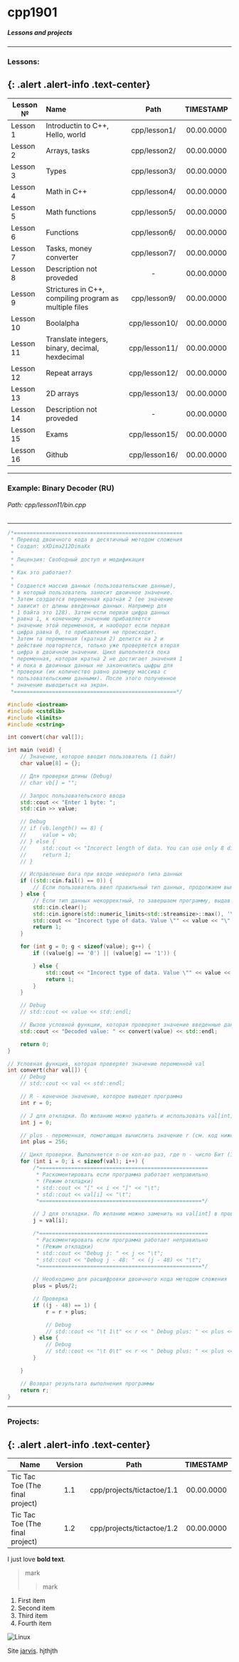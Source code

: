 # cpp1901
##### Lessons and projects
----
### Lessons:
{: .alert .alert-info .text-center}
----
| Lesson №      | Name                                                   | Path          | TIMESTAMP  |
|---------------|:-------------------------------------------------------|:-------------:|:----------:|
| Lesson 1      | Introductin to C++, Hello, world                       | cpp/lesson1/  | 00.00.0000 |
| Lesson 2      | Arrays, tasks                                          | cpp/lesson2/  | 00.00.0000 |
| Lesson 3      | Types                                                  | cpp/lesson3/  | 00.00.0000 |
| Lesson 4      | Math in C++                                            | cpp/lesson4/  | 00.00.0000 |
| Lesson 5      | Math functions                                         | cpp/lesson5/  | 00.00.0000 |
| Lesson 6      | Functions                                              | cpp/lesson6/  | 00.00.0000 |
| Lesson 7      | Tasks, money converter                                 | cpp/lesson7/  | 00.00.0000 |
| Lesson 8      | Description not proveded                               | -             | 00.00.0000 |
| Lesson 9      | Strictures in C++, compiling program as multiple files | cpp/lesson9/  | 00.00.0000 |
| Lesson 10     | Boolalpha                                              | cpp/lesson10/ | 00.00.0000 |
| Lesson 11     | Translate integers, binary, decimal, hexdecimal        | cpp/lesson11/ | 00.00.0000 |
| Lesson 12     | Repeat arrays                                          | cpp/lesson12/ | 00.00.0000 |
| Lesson 13     | 2D arrays                                              | cpp/lesson13/ | 00.00.0000 |
| Lesson 14     | Description not proveded                               | -             | 00.00.0000 |
| Lesson 15     | Exams                                                  | cpp/lesson15/ | 00.00.0000 |
| Lesson 16     | Github                                                 | cpp/lesson16/ | 00.00.0000 |
----
### Example: Binary Decoder (RU)
###### Path: cpp/lesson11/bin.cpp
----
```cpp
/*=====================================================
 * Перевод двоичного кода в десятичный методом сложения
 * Создал: xXDima212DimaXx
 *
 * Лицензия: Свободный доступ и модификация
 *
 * Как это работает?
 *
 * Создается массив данных (пользовательские данные),
 * в который пользователь заносит двоичное значение.
 * Затем создается переменная кратная 2 (ее значение
 * зависит от длины введенных данных. Например для
 * 1 байта это 128). Затем если первая цифра данных
 * равна 1, к конечному значению прибавляется
 * значение этой переменноя, и наоборот если первая
 * цифра равна 0, то прибавления не происходит.
 * Затем та переменная (кратная 2) делится на 2 и
 * действие повторяется, только уже проверяется вторая
 * цифра в двоичном значении. Цикл выполняется пока
 * переменная, которая кратна 2 не достигает значения 1
 * и пока в двоичных данных не закончились цыфры для
 * проверки (их количество равно размеру массива с
 * пользовательскими данными). После этого полученное
 * значение выводиться на экран.
 *===================================================*/

#include <iostream>
#include <cstdlib>
#include <limits>
#include <cstring>

int convert(char val[]);

int main (void) {
    // Значение, которое вводит пользователь (1 байт)
    char value[8] = {};

    // Для проверки длины (Debug)
    // char vb[] = "";

    // Запрос пользовательского ввода
    std::cout << "Enter 1 byte: ";
    std::cin >> value;

    // Debug
    // if (vb.length() == 8) {
    //     value = vb;
    // } else {
    //     std::cout << "Incorect length of data. You can use only 8 digits!" << std::endl;
    //     return 1;
    // }

    // Исправление бага при вводе неверного типа данных
    if ((std::cin.fail() == 0)) {
        // Если пользователь ввел правильный тип данных, продолжаем выполнение
    } else {
        // Если тип данных некорректный, то завершаем программу, выдав ошибку
        std::cin.clear();
        std::cin.ignore(std::numeric_limits<std::streamsize>::max(), '\n');
        std::cout << "Incorect type of data. Value \"" << value << "\" not allowed. You can use only 0 or 1!" << std::endl;
        return 1;
    }

    for (int g = 0; g < sizeof(value); g++) {
        if ((value[g] == '0') || (value[g] == '1')) {

        } else {
            std::cout << "Incorect type of data. Value \"" << value << "\" not allowed. You can use only 0 or 1!" << std::endl;
            return 1;
        }
    }

    // Debug
    // std::cout << value << std::endl;

    // Вызов условной функции, которая проверяет значение введенные данные и выводит результат на экран
    std::cout << "Decoded value: " << convert(value) << std::endl;

    return 0;
}

// Условная функция, которая проверяет значение переменной val
int convert(char val[]) {
    // Debug
    // std::cout << val << std::endl;

    // R - конечное значение, которое выведет программа
    int r = 0;

    // J для откладки. По желанию можно удалить и использовать val[int] в проверочном условии
    int j = 0;

    // plus - переменная, помогающая вычислить значение r (см. код ниже)
    int plus = 256;

    // Цикл проверки. Выполняется n-ое кол-во раз, где n - число Бит (1 Байт = 8 Бит)
    for (int i = 0; i < sizeof(val); i++) {
        /*=====================================================
         * Раскоментировать если программа работает неправильно
         * (Режим откладки)
         * std::cout << "[" << i << "]" << "\t";
         * std::cout << val[i] << "\t";
         *===================================================*/

        // J для откладки. По желанию можно заменить на val[int] в проверочном условии
        j = val[i];

        /*=====================================================
         * Раскоментировать если программа работает неправильно
         * (Режим откладки)
         * std::cout << "Debug j: " << j << "\t";
         * std::cout << "Debug j - 48: " << (j - 48) << "\t";
         *===================================================*/

        // Необходимо для расшифровки двоичного кода методом сложения
        plus = plus/2;

        // Проверка
        if ((j - 48) == 1) {
            r = r + plus;

            // Debug
            // std::cout << "\t 1\t" << r << " Debug plus: " << plus << std::endl;
        } else {
            // Debug
            // std::cout << "\t 0\t" << r << " Debug plus: " << plus << std::endl;
        }

    }

    // Возврат результата выполнения программы
    return r;
}
```
----
### Projects:
{: .alert .alert-info .text-center}
----
| Name                                 | Version | Path                        | TIMESTAMP  |
|--------------------------------------|:-------:|:---------------------------:|:----------:|
| Tic Tac Toe (The final project)      | 1.1     | cpp/projects/tictactoe/1.1  | 00.00.0000 |
| Tic Tac Toe (The final project)      | 1.2     | cpp/projects/tictactoe/1.2  | 00.00.0000 |


I just love **bold text**.
> mark
>
>> mark
1. First item
2. Second item
3. Third item
4. Fourth item

![Linux](https://d33wubrfki0l68.cloudfront.net/e7ed9fe4bafe46e275c807d63591f85f9ab246ba/e2d28/assets/images/tux.png)

Site [jarvis](https://jarvis.studio).
hjthjth